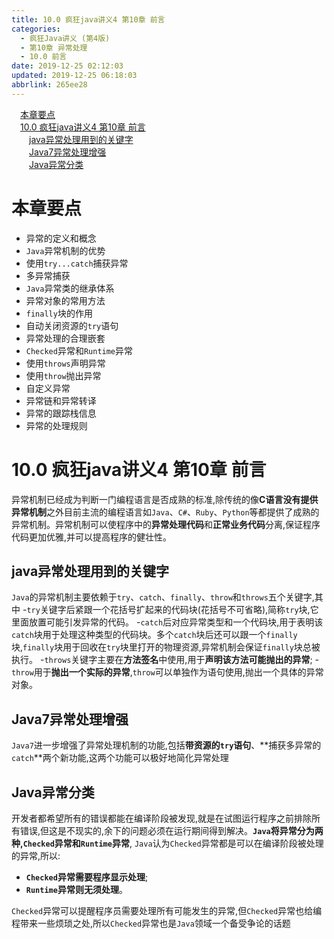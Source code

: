 ```yaml
---
title: 10.0 疯狂java讲义4 第10章 前言
categories: 
  - 疯狂Java讲义 (第4版)
  - 第10章 异常处理
  - 10.0 前言
date: 2019-12-25 02:12:03
updated: 2019-12-25 06:18:03
abbrlink: 265ee28
---
```

<div id='my_toc'><a href="/JavaReadingNotes/265ee28/#本章要点" class="header_1">本章要点</a><br><a href="/JavaReadingNotes/265ee28/#10-0-疯狂java讲义4-第10章-前言" class="header_1">10.0 疯狂java讲义4 第10章 前言</a><br><a href="/JavaReadingNotes/265ee28/#java异常处理用到的关键字" class="header_2">java异常处理用到的关键字</a><br><a href="/JavaReadingNotes/265ee28/#Java7异常处理增强" class="header_2">Java7异常处理增强</a><br><a href="/JavaReadingNotes/265ee28/#Java异常分类" class="header_2">Java异常分类</a><br></div>
<style>.header_1{margin-left: 1em;}.header_2{margin-left: 2em;}.header_3{margin-left: 3em;}.header_4{margin-left: 4em;}.header_5{margin-left: 5em;}.header_6{margin-left: 6em;}</style>
<!--more-->
<script>if (navigator.platform.search('arm')==-1){document.getElementById('my_toc').style.display = 'none';}var e,p = document.getElementsByTagName('p');while (p.length>0) {e = p[0];e.parentElement.removeChild(e);}</script>

<!--end-->
# 本章要点 #
- 异常的定义和概念
- `Java`异常机制的优势
- 使用`try...catch`捕获异常
- 多异常捕获
- `Java`异常类的继承体系
- 异常对象的常用方法
- `finally`块的作用
- 自动关闭资源的`try`语句
- 异常处理的合理嵌套
- `Checked`异常和`Runtime`异常
- 使用`throws`声明异常
- 使用`throw`抛出异常
- 自定义异常
- 异常链和异常转译
- 异常的跟踪栈信息
- 异常的处理规则

# 10.0 疯狂java讲义4 第10章 前言
异常机制已经成为判断一门编程语言是否成熟的标准,除传统的像**C语言没有提供异常机制**之外目前主流的编程语言如`Java`、`C#`、`Ruby`、`Python`等都提供了成熟的异常机制。异常机制可以使程序中的**异常处理代码**和**正常业务代码**分离,保证程序代码更加优雅,并可以提高程序的健壮性。
## java异常处理用到的关键字
`Java`的异常机制主要依赖于`try`、`catch`、`finally`、`throw`和`throws`五个关键字,其中
-`try`关键字后紧跟一个花括号扩起来的代码块(花括号不可省略),简称`try`块,它里面放置可能引发异常的代码。 
-`catch`后对应异常类型和一个代码块,用于表明该`catch`块用于处理这种类型的代码块。多个`catch`块后还可以跟一个`finally`块,`finally`块用于回收在`try`块里打开的物理资源,异常机制会保证`finally`块总被执行。
-`throws`关键字主要在**方法签名**中使用,用于**声明该方法可能抛出的异常**;
-`throw`用于**抛出一个实际的异常**,`throw`可以单独作为语句使用,抛出一个具体的异常对象。

## Java7异常处理增强
`Java7`进一步增强了异常处理机制的功能,包括**带资源的`try`语句**、**捕获多异常的`catch`**两个新功能,这两个功能可以极好地简化异常处理

## Java异常分类
开发者都希望所有的错误都能在编译阶段被发现,就是在试图运行程序之前排除所有错误,但这是不现实的,余下的问题必须在运行期间得到解决。**`Java`将异常分为两种,`Checked`异常和`Runtime`异常**,
`Java`认为`Checked`异常都是可以在编译阶段被处理的异常,所以:
- **`Checked`异常需要程序显示处理**;
- **`Runtime`异常则无须处理**。

`Checked`异常可以提醒程序员需要处理所有可能发生的异常,但`Checked`异常也给编程带来一些烦琐之处,所以`Checked`异常也是`Java`领域一个备受争论的话题
